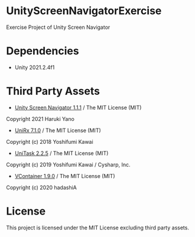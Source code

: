# UnityScreenNavigatorExercise

Exercise Project of Unity Screen Navigator

# Dependencies

- Unity 2021.2.4f1

# Third Party Assets

- [Unity Screen Navigator 1.1.1](https://github.com/Haruma-K/UnityScreenNavigator) / The MIT License (MIT)

Copyright 2021 Haruki Yano

- [UniRx 7.1.0](https://github.com/neuecc/UniRx) / The MIT License (MIT)

Copyright (c) 2018 Yoshifumi Kawai

-  [UniTask 2.2.5](https://github.com/Cysharp/UniTask) / The MIT License (MIT)

Copyright (c) 2019 Yoshifumi Kawai / Cysharp, Inc.

- [VContainer 1.9.0](https://github.com/hadashiA/VContainer) / The MIT License (MIT)

Copyright (c) 2020 hadashiA

# License

This project is licensed under the MIT License excluding third party assets.
